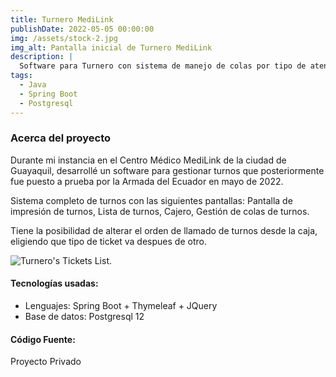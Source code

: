 ```yaml
---
title: Turnero MediLink
publishDate: 2022-05-05 00:00:00
img: /assets/stock-2.jpg
img_alt: Pantalla inicial de Turnero MediLink
description: |
  Software para Turnero con sistema de manejo de colas por tipo de atención.
tags:
  - Java
  - Spring Boot
  - Postgresql
---
```


### Acerca del proyecto

Durante mi instancia en el Centro Médico MediLink de la ciudad de Guayaquil, desarrollé un software para gestionar turnos que posteriormente fue puesto a prueba por la Armada del Ecuador en mayo de 2022.

Sistema completo de turnos con las siguientes pantallas: Pantalla de impresión de turnos, Lista de turnos, Cajero, Gestión de colas de turnos.

Tiene la posibilidad de alterar el orden de llamado de turnos desde la caja, eligiendo que tipo de ticket va despues de otro.

![Turnero's Tickets List.](/assets/stock-2.1.jpg)


#### Tecnologías usadas:

- Lenguajes: Spring Boot + Thymeleaf + JQuery
- Base de datos: Postgresql 12


#### Código Fuente:
Proyecto Privado
